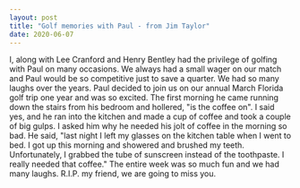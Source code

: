 ```yaml
---
layout: post
title: "Golf memories with Paul - from Jim Taylor"
date: 2020-06-07
---
```


I, along with Lee Cranford and Henry Bentley had the privilege of  golfing with Paul on many occasions.  We always had a small wager on our  match and Paul would be so competitive just to save a quarter.  We had  so many laughs over the years.  Paul decided to join us on our annual  March Florida golf trip one year and was so excited.  The first morning  he came running down the stairs from his bedroom and hollered, "is the  coffee on". I said yes, and he ran into the kitchen and made a cup of  coffee and took a couple of big gulps.  I asked him why he needed his  jolt of coffee in the morning so bad.  He said, "last night I left my  glasses on the kitchen table when I went to bed.  I got up this morning  and showered and brushed my teeth.  Unfortunately, I grabbed the tube of  sunscreen instead of the toothpaste.  I really needed that coffee."   The entire week was so much fun and we had many laughs.  R.I.P. my  friend, we are going to miss you.
